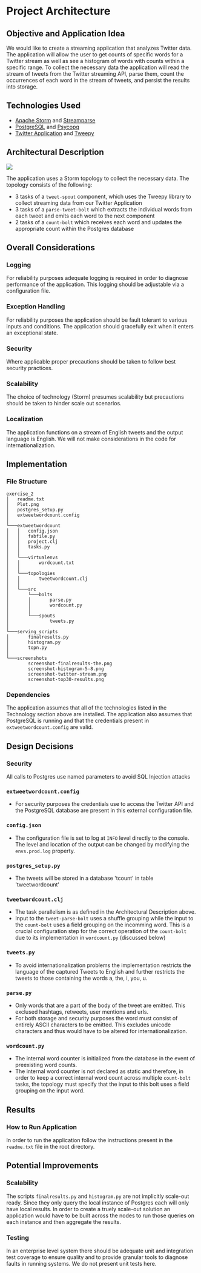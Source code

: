 # Project Architecture

## Objective and Application Idea
We would like to create a streaming application that analyzes Twitter data. The application will allow the user to get counts of specific words for a Twitter stream as well as see a histogram of words with counts within a specific range. To collect the necessary data the application will read the stream of tweets from the Twitter streaming API, parse them, count the occurrences of each word in the stream of tweets, and persist the results into storage.

## Technologies Used
* [Apache Storm](http://storm.apache.org/) and [Streamparse](http://streamparse.readthedocs.io/en/stable/)
* [PostgreSQL](https://www.postgresql.org/) and [Psycopg](http://initd.org/psycopg/)
* [Twitter Application](https://apps.twitter.com/) and [Tweepy](http://www.tweepy.org/)

## Architectural Description
![](https://s3.amazonaws.com/lukedoolittle/exercise_2_architecture_diagram.png)

The application uses a Storm topology to collect the necessary data. The topology consists of the following:

* 3 tasks of a `tweet-spout` component, which uses the Tweepy library to collect streaming data from our Twitter Application
* 3 tasks of a `parse-tweet-bolt` which extracts the individual words from each tweet and emits each word to the next component
* 2 tasks of a `count-bolt` which receives each word and updates the appropriate count within the Postgres database

## Overall Considerations

### Logging
For reliability purposes adequate logging is required in order to diagnose performance of the application. This logging should be adjustable via a configuration file.

### Exception Handling
For reliability purposes the application should be fault tolerant to various inputs and conditions. The application should gracefully exit when it enters an exceptional state.

### Security
Where applicable proper precautions should be taken to follow best security practices.

### Scalability
The choice of technology (Storm) presumes scalability but precautions should be taken to hinder scale out scenarios.

### Localization
The application functions on a stream of English tweets and the output language is English. We will not make considerations in the code for internationalization.

## Implementation
### File Structure
```
exercise_2
│   readme.txt
│   Plot.png
│   postgres_setup.py 
│   extweetwordcount.config   
│
└───extweetwordcount
│   │   config.json
│   │   fabfile.py
│   │   project.clj
│   │   tasks.py
│   │
│   └───virtualenvs
│   │       wordcount.txt
│   │      
│   └───topologies
│   │       tweetwordcount.clj
│   │      
│   └───src
│       └───bolts
│       │       parse.py
│       │       wordcount.py
│       │ 
│       └───spouts
│               tweets.py
│
└───serving_scripts
│       finalresults.py
│       histogram.py
│       topn.py
│
└───screenshots
        screenshot-finalresults-the.png
        screenshot-histogram-5-8.png
        screenshot-twitter-stream.png
        screenshot-top30-results.png   
```
### Dependencies
The application assumes that all of the technologies listed in the Technology section above are installed. The application also assumes that PostgreSQL is running and that the credentials present in `extweetwordcount.config` are valid.

## Design Decisions

### Security
All calls to Postgres use named parameters to avoid SQL Injection attacks

### `extweetwordcount.config`
* For security purposes the credentials use to access the Twitter API and the PostgreSQL database are present in this external configuration file.

### `config.json`
* The configuration file is set to log at `INFO` level directly to the console. The level and location of the output can be changed by modifying the `envs.prod.log` property.

### `postgres_setup.py`
* The tweets will be stored in a database 'tcount' in table 'tweetwordcount'

### `tweetwordcount.clj`
* The task parallelism is as defined in the Architectural Description above. 
* Input to the `tweet-parse-bolt` uses a shuffle grouping while the input to the `count-bolt` uses a field grouping on the incomming word. This is a crucial configuration step for the correct operation of the `count-bolt` due to its implementation in `wordcount.py` (discussed below)

### `tweets.py`
* To avoid internationalization problems the implementation restricts the language of the captured Tweets to English and further restricts the tweets to those containing the words a, the, i, you, u.

### `parse.py`
* Only words that are a part of the body of the tweet are emitted. This exclused hashtags, retweets, user mentions and urls. 
* For both storage and security purposes the word must consist of entirely ASCII characters to be emitted. This excludes unicode characters and thus would have to be altered for internationalization.

### `wordcount.py`
* The internal word counter is initialized from the database in the event of preexisting word counts. 
* The internal word counter is not declared as static and therefore, in order to keep a correct internal word count across multiple `count-bolt` tasks, the topology must specify that the input to this bolt uses a field grouping on the input word.

## Results
### How to Run Application
In order to run the application follow the instructions present in the `readme.txt` file in the root directory.

## Potential Improvements
### Scalability
The scripts `finalresults.py` and `histogram.py` are not implicitly scale-out ready. Since they only query the local instance of Postgres each will only have local results. In order to create a truely scale-out solution an application would have to be built across the nodes to run those queries on each instance and then aggregate the results.

### Testing
In an enterprise level system there should be adequate unit and integration test coverage to ensure quality and to provide granular tools to diagnose faults in running systems. We do not present unit tests here.